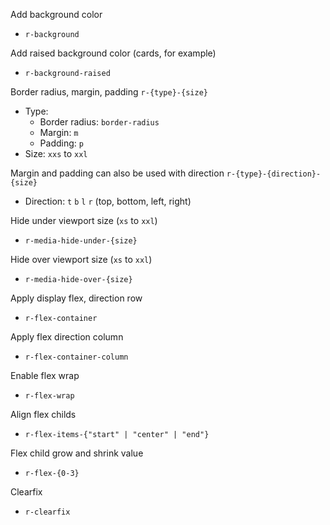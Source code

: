 Add background color
- `r-background`

Add raised background color (cards, for example)
- `r-background-raised`

Border radius, margin, padding `r-{type}-{size}`
- Type:
  - Border radius: `border-radius`
  - Margin: `m`
  - Padding: `p`
- Size: `xxs` to `xxl`

Margin and padding can also be used with direction `r-{type}-{direction}-{size}`
- Direction: `t` `b` `l` `r` (top, bottom, left, right)

Hide under viewport size (`xs` to `xxl`)
- `r-media-hide-under-{size}`

Hide over viewport size (`xs` to `xxl`)
- `r-media-hide-over-{size}`

Apply display flex, direction row
- `r-flex-container`

Apply flex direction column
- `r-flex-container-column`

Enable flex wrap
- `r-flex-wrap`

Align flex childs
- `r-flex-items-{"start" | "center" | "end"}`

Flex child grow and shrink value
- `r-flex-{0-3}`

Clearfix
- `r-clearfix`
